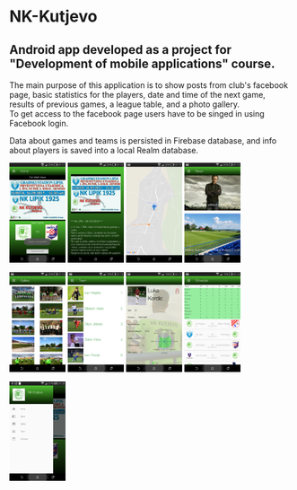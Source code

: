 # NK-Kutjevo
## Android app developed as a project for "Development of mobile applications" course.

The main purpose of this application is to show posts from club's facebook page, basic statistics for the players, date and time of the next game, results of previous games, a league table, and a photo gallery.  
To get access to the facebook page users have to be singed in using Facebook login. 

Data about games and teams is persisted in Firebase database, and info about players is saved into a local Realm database. 

<img src="images/Screenshot_2017-09-19-01-11-52.png" width="100px"> <img src="images/Screenshot_2017-09-19-01-12-35.png" width="100px">
<img src="images/Screenshot_2017-09-19-01-12-45.png" width="100px"> <img src="images/Screenshot_2017-09-19-01-13-03.png" width="100px">

<img src="images/Screenshot_2017-09-19-01-13-15.png" width="100px"> <img src="images/Screenshot_2017-09-19-01-13-24.png" width="100px">
<img src="images/Screenshot_2017-09-19-01-13-54.png" width="100px"> <img src="images/Screenshot_2017-09-19-01-14-36.png" width="100px">

<img src="images/Screenshot_2017-09-19-01-28-53.png" width="100px">
